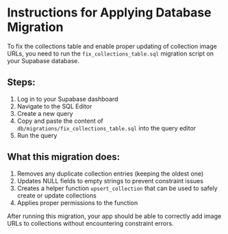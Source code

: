 # Instructions for Applying Database Migration

To fix the collections table and enable proper updating of collection image URLs, you need to run the `fix_collections_table.sql` migration script on your Supabase database.

## Steps:

1. Log in to your Supabase dashboard
2. Navigate to the SQL Editor
3. Create a new query
4. Copy and paste the content of `db/migrations/fix_collections_table.sql` into the query editor
5. Run the query

## What this migration does:

1. Removes any duplicate collection entries (keeping the oldest one)
2. Updates NULL fields to empty strings to prevent constraint issues
3. Creates a helper function `upsert_collection` that can be used to safely create or update collections
4. Applies proper permissions to the function

After running this migration, your app should be able to correctly add image URLs to collections without encountering constraint errors. 